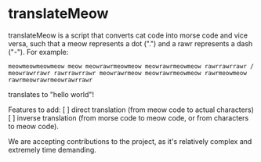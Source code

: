 # translateMeow

translateMeow is a script that converts cat code into morse code and vice versa, such that a meow represents a dot (".") and a rawr represents a dash ("-"). For example:
```
meowmeowmeowmeow meow meowrawrmeowmeow meowrawrmeowmeow rawrrawrrawr / meowrawrrawr rawrrawrrawr meowrawrmeow meowrawrmeowmeow rawrmeowmeow rawrmeowrawrmeowrawrrawr
```
translates to "hello world"!


Features to add:
[ ] direct translation (from meow code to actual characters)
[ ] inverse translation (from morse code to meow code, or from characters to meow code).

We are accepting contributions to the project, as it's relatively complex and extremely time demanding.
